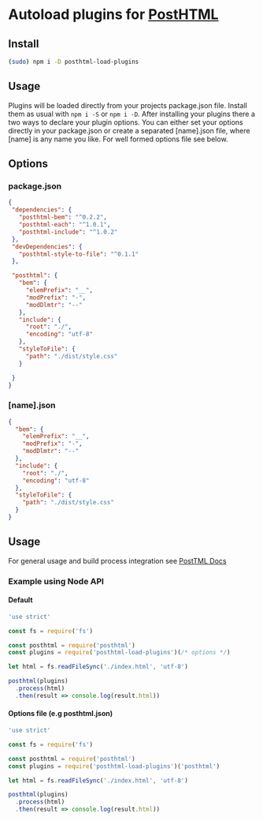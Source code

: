 # Autoload plugins for [PostHTML](https://github.com/posthtml/posthtml)

## Install

```bash
(sudo) npm i -D posthtml-load-plugins
```

## Usage

Plugins will be loaded directly from your projects package.json file.
Install them as usual with ``` npm i -S ``` or ``` npm i -D ```.
After installing your plugins there a two ways to declare your plugin options.
You can either set your options directly in your package.json or create a separated [name].json file, where [name] is any name you like. For well formed options file see below.

## Options

### package.json

```json
{
 "dependencies": {
   "posthtml-bem": "^0.2.2",
   "posthtml-each": "^1.0.1",
   "posthtml-include": "^1.0.2"
 },
 "devDependencies": {
   "posthtml-style-to-file": "^0.1.1"
 },

 "posthtml": {
   "bem": {
     "elemPrefix": "__",
     "modPrefix": "-",
     "modDlmtr": "--"
   },
   "include": {
     "root": "./",
     "encoding": "utf-8"
   },
   "styleToFile": {
     "path": "./dist/style.css"
   }

 }
}
```

### [name].json

```json
{
  "bem": {
    "elemPrefix": "__",
    "modPrefix": "-",
    "modDlmtr": "--"
  },
  "include": {
    "root": "./",
    "encoding": "utf-8"
  },
  "styleToFile": {
    "path": "./dist/style.css"
  }
}
```

## Usage
For general usage and build process integration see [PostTML Docs](https://github.com/posthtml/posthtml#usage)

### Example using Node API
#### Default

```js
'use strict'

const fs = require('fs')

const posthtml = require('posthtml')
const plugins = require('posthtml-load-plugins')(/* options */)

let html = fs.readFileSync('./index.html', 'utf-8')

posthtml(plugins)
  .process(html)
  .then(result => console.log(result.html))
```

#### Options file (e.g posthtml.json)

```js
'use strict'

const fs = require('fs')

const posthtml = require('posthtml')
const plugins = require('posthtml-load-plugins')('posthtml')

let html = fs.readFileSync('./index.html', 'utf-8')

posthtml(plugins)
  .process(html)
  .then(result => console.log(result.html))
```
